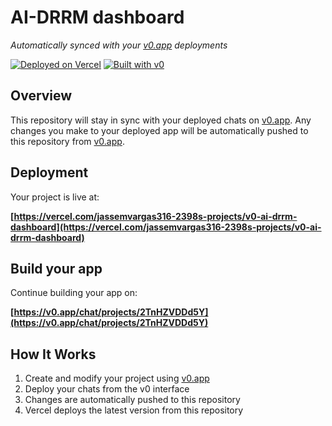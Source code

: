 # AI-DRRM dashboard

*Automatically synced with your [v0.app](https://v0.app) deployments*

[![Deployed on Vercel](https://img.shields.io/badge/Deployed%20on-Vercel-black?style=for-the-badge&logo=vercel)](https://vercel.com/jassemvargas316-2398s-projects/v0-ai-drrm-dashboard)
[![Built with v0](https://img.shields.io/badge/Built%20with-v0.app-black?style=for-the-badge)](https://v0.app/chat/projects/2TnHZVDDd5Y)

## Overview

This repository will stay in sync with your deployed chats on [v0.app](https://v0.app).
Any changes you make to your deployed app will be automatically pushed to this repository from [v0.app](https://v0.app).

## Deployment

Your project is live at:

**[https://vercel.com/jassemvargas316-2398s-projects/v0-ai-drrm-dashboard](https://vercel.com/jassemvargas316-2398s-projects/v0-ai-drrm-dashboard)**

## Build your app

Continue building your app on:

**[https://v0.app/chat/projects/2TnHZVDDd5Y](https://v0.app/chat/projects/2TnHZVDDd5Y)**

## How It Works

1. Create and modify your project using [v0.app](https://v0.app)
2. Deploy your chats from the v0 interface
3. Changes are automatically pushed to this repository
4. Vercel deploys the latest version from this repository
